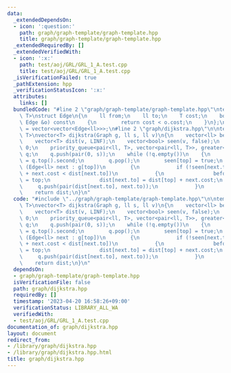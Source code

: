 ```yaml
---
data:
  _extendedDependsOn:
  - icon: ':question:'
    path: graph/graph-template/graph-template.hpp
    title: graph/graph-template/graph-template.hpp
  _extendedRequiredBy: []
  _extendedVerifiedWith:
  - icon: ':x:'
    path: test/aoj/GRL/GRL_1_A.test.cpp
    title: test/aoj/GRL/GRL_1_A.test.cpp
  _isVerificationFailed: true
  _pathExtension: hpp
  _verificationStatusIcon: ':x:'
  attributes:
    links: []
  bundledCode: "#line 2 \"graph/graph-template/graph-template.hpp\"\ntemplate <typename\
    \ T>\nstruct Edge\n{\n    ll from;\n    ll to;\n    T cost;\n    bool operator<(const\
    \ Edge &o) const\n    {\n        return cost < o.cost;\n    }\n};\n\nusing Graph\
    \ = vector<vector<Edge<ll>>>;\n#line 2 \"graph/dijkstra.hpp\"\n\ntemplate <typename\
    \ T>\nvector<T> dijkstra(Graph g, ll s, ll v)\n{\n    vector<ll> before(v, -1);\n\
    \    vector<T> dist(v, LINF);\n    vector<bool> seen(v, false);\n    dist[s] =\
    \ 0;\n    priority_queue<pair<ll, T>, vector<pair<ll, T>>, greater<pair<ll, T>>>\
    \ q;\n    q.push(pair(0, s));\n    while (!q.empty())\n    {\n        auto top\
    \ = q.top().second;\n        q.pop();\n        seen[top] = true;\n        for\
    \ (Edge<ll> next : g[top])\n        {\n            if (!seen[next.to] && dist[top]\
    \ + next.cost < dist[next.to])\n            {\n                before[next.to]\
    \ = top;\n                dist[next.to] = dist[top] + next.cost;\n           \
    \     q.push(pair(dist[next.to], next.to));\n            }\n        }\n    }\n\
    \    return dist;\n}\n"
  code: "#include \"../graph/graph-template/graph-template.hpp\"\n\ntemplate <typename\
    \ T>\nvector<T> dijkstra(Graph g, ll s, ll v)\n{\n    vector<ll> before(v, -1);\n\
    \    vector<T> dist(v, LINF);\n    vector<bool> seen(v, false);\n    dist[s] =\
    \ 0;\n    priority_queue<pair<ll, T>, vector<pair<ll, T>>, greater<pair<ll, T>>>\
    \ q;\n    q.push(pair(0, s));\n    while (!q.empty())\n    {\n        auto top\
    \ = q.top().second;\n        q.pop();\n        seen[top] = true;\n        for\
    \ (Edge<ll> next : g[top])\n        {\n            if (!seen[next.to] && dist[top]\
    \ + next.cost < dist[next.to])\n            {\n                before[next.to]\
    \ = top;\n                dist[next.to] = dist[top] + next.cost;\n           \
    \     q.push(pair(dist[next.to], next.to));\n            }\n        }\n    }\n\
    \    return dist;\n}\n"
  dependsOn:
  - graph/graph-template/graph-template.hpp
  isVerificationFile: false
  path: graph/dijkstra.hpp
  requiredBy: []
  timestamp: '2023-04-20 16:58:26+09:00'
  verificationStatus: LIBRARY_ALL_WA
  verifiedWith:
  - test/aoj/GRL/GRL_1_A.test.cpp
documentation_of: graph/dijkstra.hpp
layout: document
redirect_from:
- /library/graph/dijkstra.hpp
- /library/graph/dijkstra.hpp.html
title: graph/dijkstra.hpp
---
```

